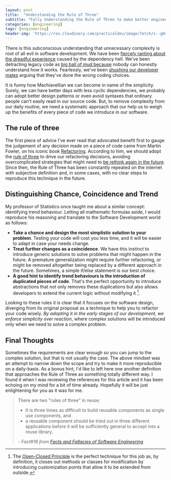 ```yaml
---
layout: post
title:  "Understanding the Rule of Three"
subtitle: "Fully Understanding the Rule of Three to make better engineering decisions."
categories: [engineering]
tags: [engineering]
header-img: 'https://res.cloudinary.com/practicaldev/image/fetch/s--gOcSeHXc--/c_limit%2Cf_auto%2Cfl_progressive%2Cq_auto%2Cw_880/https://www.synthesis.co.za/wp-content/uploads/bfi_thumb/AgileArchitecture1-1rl3zo5ig9008zq8zgwie6cn9vnbl7um76y52b72jvbo.jpeg'
---
```

There is this subconscious understanding that unnecessary complexity is root of all evil in software development. We have been [fiercely ranting about the dreadful experience](https://twitter.com/search?q=dependency%20hell&src=typed_query) caused by the dependency hell. We've been detracting legacy code as [big ball of mud because](https://s3.amazonaws.com/systemsandpapers/papers/bigballofmud.pdf) nobody can honestly understand how it works. Fearlessly, we've been [shushing our developer mates](https://twitter.com/kumar_abhirup/status/1267777496524574721) arguing that they've done the wrong coding choices. 

It is funny how Machiavellian we can become in name of the simplicity. Surely, we can have better days with less cyclic dependencies, we probably can adopt better design patterns or even avoid syntaxes that ordinary people can't easily read in our source code. But, to remove complexity from our daily routine, we need a systematic approach that our help us to weigh up the benefits of every piece of code we introduce in our software.

## The rule of three
The first piece of advice I've ever read that advocated benefit first to gauge the judgement of any decision made on a piece of code came from Martin Fowler, on his iconic book [Refactoring](https://archive.org/details/isbn_9780201485677). According to him, we should adopt the [rule of three](https://en.wikipedia.org/wiki/Rule_of_three_(computer_programming)) to drive our refactoring decisions, avoiding overcomplicated strategies that might need to [be rethink again in the future](https://www.sandimetz.com/blog/2016/1/20/the-wrong-abstraction). Since then, the Rule of Three has been constantly repeated on the internet with subjective definition and, in some cases, with no clear steps to reproduce this technique in the future.

## Distinguishing Chance, Coincidence and Trend
My professor of Statistics once taught me about a similar concept: identifying trend behaviour. Letting all mathematic formulas aside, I would reproduce his reasoning and translate to the Software Development world as follows:
- __Take a chance and design the most simplistic solution to your problem__. Testing your code will cost you less time, and it will be easier to adapt in case your needs change.
- __Treat further changes as a coincidence__. We have this instinct to introduce generic solutions to solve problems that might happen in the future. A premature generalization might require further refactoring, or might be removed altogether being replaced by a different approach in the future. Sometimes, a simple if/else statement is our best choice.
- __A good hint to identify trend behaviours is the introduction of duplicated pieces of code__. That's the perfect opportunity to introduce abstractions that not only removes these duplications but also allows developers to extend the current logic without modifying it [^2].

Looking to these rules it is clear that it focuses on the software design, diverging from its original proposal as a technique to help you to refactor your code wisely. _By adopting it in the early stages of our development, we enforce simplicity over reaction_, where complex solutions will be introduced only when we need to solve a complex problem.

## Final Thoughts
Sometimes the requirements are clear enough so you can jump to the complex solution, but that is not usually the case. The above mindset was an attempt to narrow down the scope and try to make it more reproducible on a daily-basis. As a bonus hint, I'd like to left here one another definition that approaches the Rule of Three as something totally different way. I found it when I was reviewing the references for this article and it has been echoing on my mind for a bit of time already. Hopefully it will be just enlightening for you as it was for me.

<blockquote class="quote">
    <p>There are two "rules of three" in  reuse:</p>
    <ul>
        <li>It is three times as difficult to build reusable components as single use components, and</li>
        <li>a reusable component should be tried out in three different applications before it will be sufficiently general to accept into a reuse library.</li>
    </ul>
    <footer>
        <cite>- Fact#18 from <a href="https://www.amazon.com/Facts-Fallacies-Software-Engineering-FORGOT-ebook-dp-B001TKD4RG/dp/B001TKD4RG">Facts and Fallacies of Software Engineering</a></cite>
    </footer>
</blockquote>

[^1]: By [Auric Goldfinger](https://en.wikipedia.org/wiki/Auric_Goldfinger), taken from [Ian Fleming](https://en.wikipedia.org/wiki/Ian_Fleming)'s novel [Goldfinger](https://en.wikipedia.org/wiki/Goldfinger_(novel)), Ch. 14 : Things That Go Thump In The Night
[^2]: The [Open-Closed Principle](https://stackify.com/solid-design-open-closed-principle/) is the perfect technique for this job as, by definition, it closes out methods or classes for modification by introducing customization points that allow it to be extended from outside.